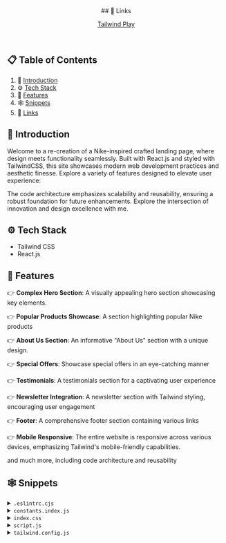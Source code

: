 <div align="center">
## <a name="links">🔗 Links</a>

[Tailwind Play](https://play.tailwindcss.com/) <br />
<!-- <a href="https://youtu.be/tS7upsfuxmo?feature=shared" target="_blank">
      <img src="https://github.com/adrianhajdin/nike_landing_page/assets/151519281/36013f49-ba13-47ad-a6c4-f9d58bfae7fc" alt="Project Banner">
    </a> --> <br />

  <!-- <div>
    <img src="https://img.shields.io/badge/-Tailwind_CSS-black?style=for-the-badge&logoColor=white&logo=tailwindcss&color=06B6D4" alt="tailwindcss" />
  </div> -->

  <!-- <h3 align="center">TailwindCSS Crash Course</h3>

   <div align="center">
     Build this project step by step with our detailed tutorial on <a href="https://www.youtube.com/@javascriptmastery/videos" target="_blank"><b>JavaScript Mastery</b></a> YouTube. Join the JSM family!
    </div> -->
</div>

## 📋 <a name="table">Table of Contents</a>

1. 🤖 [Introduction](#introduction)
2. ⚙️ [Tech Stack](#tech-stack)
3. 🔋 [Features](#features)
4. 🕸️ [Snippets](#snippets)
5. 🔗 [Links](#links)

## <a name="introduction">🤖 Introduction</a>

Welcome to a re-creation of a Nike-inspired crafted landing page, where design
meets functionality seamlessly. Built with React.js and styled with TailwindCSS,
this site showcases modern web development practices and aesthetic finesse.
Explore a variety of features designed to elevate user experience:

The code architecture emphasizes scalability and reusability, ensuring a robust
foundation for future enhancements. Explore the intersection of innovation and
design excellence with me.

## <a name="tech-stack">⚙️ Tech Stack</a>

- Tailwind CSS
- React.js

## <a name="features">🔋 Features</a>

👉 **Complex Hero Section**: A visually appealing hero section showcasing key
elements.

👉 **Popular Products Showcase**: A section highlighting popular Nike products

👉 **About Us Section**: An informative "About Us" section with a unique design.

👉 **Special Offers**: Showcase special offers in an eye-catching manner

👉 **Testimonials**: A testimonials section for a captivating user experience

👉 **Newsletter Integration**: A newsletter section with Tailwind styling,
encouraging user engagement

👉 **Footer**: A comprehensive footer section containing various links

👉 **Mobile Responsive**: The entire website is responsive across various
devices, emphasizing Tailwind's mobile-friendly capabilities.

and much more, including code architecture and reusability

## <a name="snippets">🕸️ Snippets</a>

<details>
<summary><code>.eslintrc.cjs</code></summary>

```javascript
module.exports = {
	root: true,
	env: { browser: true, es2020: true },
	extends: [
		"eslint:recommended",
		"plugin:react/recommended",
		"plugin:react/jsx-runtime",
		"plugin:react-hooks/recommended",
	],
	ignorePatterns: ["dist", ".eslintrc.cjs"],
	parserOptions: { ecmaVersion: "latest", sourceType: "module" },
	settings: { react: { version: "18.2" } },
	plugins: ["react-refresh"],
	rules: {
		"react-refresh/only-export-components": [
			"warn",
			{ allowConstantExport: true },
		],
		"react/prop-types": 0,
	},
};
```

</details>

<details>
<summary><code>constants.index.js</code></summary>

```javascript
import {
	facebook,
	instagram,
	shieldTick,
	support,
	truckFast,
	twitter,
} from "../assets/icons";
import {
	bigShoe1,
	bigShoe2,
	bigShoe3,
	customer1,
	customer2,
	shoe4,
	shoe5,
	shoe6,
	shoe7,
	thumbnailShoe1,
	thumbnailShoe2,
	thumbnailShoe3,
} from "../assets/images";

export const navLinks = [
	{ href: "#home", label: "Home" },
	{ href: "#about-us", label: "About Us" },
	{ href: "#products", label: "Products" },
	{ href: "#contact-us", label: "Contact Us" },
];

export const shoes = [
	{
		thumbnail: thumbnailShoe1,
		bigShoe: bigShoe1,
	},
	{
		thumbnail: thumbnailShoe2,
		bigShoe: bigShoe2,
	},
	{
		thumbnail: thumbnailShoe3,
		bigShoe: bigShoe3,
	},
];

export const statistics = [
	{ value: "1k+", label: "Brands" },
	{ value: "500+", label: "Shops" },
	{ value: "250k+", label: "Customers" },
];

export const products = [
	{
		imgURL: shoe4,
		name: "Nike Air Jordan-01",
		price: "$200.20",
	},
	{
		imgURL: shoe5,
		name: "Nike Air Jordan-10",
		price: "$210.20",
	},
	{
		imgURL: shoe6,
		name: "Nike Air Jordan-100",
		price: "$220.20",
	},
	{
		imgURL: shoe7,
		name: "Nike Air Jordan-001",
		price: "$230.20",
	},
];

export const services = [
	{
		imgURL: truckFast,
		label: "Free shipping",
		subtext: "Enjoy seamless shopping with our complimentary shipping service.",
	},
	{
		imgURL: shieldTick,
		label: "Secure Payment",
		subtext:
			"Experience worry-free transactions with our secure payment options.",
	},
	{
		imgURL: support,
		label: "Love to help you",
		subtext: "Our dedicated team is here to assist you every step of the way.",
	},
];

export const reviews = [
	{
		imgURL: customer1,
		customerName: "Morich Brown",
		rating: 4.5,
		feedback:
			"The attention to detail and the quality of the product exceeded my expectations. Highly recommended!",
	},
	{
		imgURL: customer2,
		customerName: "Lota Mongeskar",
		rating: 4.5,
		feedback:
			"The product not only met but exceeded my expectations. I'll definitely be a returning customer!",
	},
];

export const footerLinks = [
	{
		title: "Products",
		links: [
			{ name: "Air Force 1", link: "/" },
			{ name: "Air Max 1", link: "/" },
			{ name: "Air Jordan 1", link: "/" },
			{ name: "Air Force 2", link: "/" },
			{ name: "Nike Waffle Racer", link: "/" },
			{ name: "Nike Cortez", link: "/" },
		],
	},
	{
		title: "Help",
		links: [
			{ name: "About us", link: "/" },
			{ name: "FAQs", link: "/" },
			{ name: "How it works", link: "/" },
			{ name: "Privacy policy", link: "/" },
			{ name: "Payment policy", link: "/" },
		],
	},
	{
		title: "Get in touch",
		links: [
			{ name: "customer@nike.com", link: "mailto:customer@nike.com" },
			{ name: "+92554862354", link: "tel:+92554862354" },
		],
	},
];

export const socialMedia = [
	{ src: facebook, alt: "facebook logo" },
	{ src: twitter, alt: "twitter logo" },
	{ src: instagram, alt: "instagram logo" },
];
```

</details>

<details>
<summary><code>index.css</code></summary>

```css
@import url("https://fonts.googleapis.com/css2?family=Montserrat:wght@100;200;300;400;500;600;700;800;900&family=Palanquin:wght@100;200;300;400;500;600;700&display=swap");
@import url("https://fonts.googleapis.com/css2?family=Palanquin:wght@100;200;300;400;500;600;700&display=swap");

@tailwind base;
@tailwind components;
@tailwind utilities;

* {
	margin: 0;
	padding: 0;
	box-sizing: border-box;
	scroll-behavior: smooth;
}

@layer components {
	.max-container {
		max-width: 1440px;
		margin: 0 auto;
	}

	.input {
		@apply sm:flex-1 max-sm:w-full text-base leading-normal text-slate-gray pl-5 max-sm:p-5 outline-none sm:border-none border max-sm:border-slate-gray max-sm:rounded-full;
	}
}

@layer utilities {
	.padding {
		@apply sm:px-16 px-8 sm:py-24 py-12;
	}

	.padding-x {
		@apply sm:px-16 px-8;
	}

	.padding-y {
		@apply sm:py-24 py-12;
	}

	.padding-l {
		@apply sm:pl-16 pl-8;
	}

	.padding-r {
		@apply sm:pr-16 pr-8;
	}

	.padding-t {
		@apply sm:pt-24 pt-12;
	}

	.padding-b {
		@apply sm:pb-24 pb-12;
	}

	.info-text {
		@apply font-montserrat text-slate-gray text-lg leading-7;
	}
}
```

</details>

<details>
<summary><code>script.js</code></summary>

```javascript
// To showcase the demo of dark theme. Copy paste :)
<script type="text/javascript">
  document.addEventListener("DOMContentLoaded", () => {
    const toggleDark = document.getElementById('toggleDark')
    toggleDark.addEventListener('click', function() {
      if(document.documentElement.classList.includes('dark')) {
        document.documentElement.classList.remove('dark')
      }
      else {
        document.documentElement.classList.add('dark')
      }
      alert("click!")
    });
  });
</script>
```

</details>

<details>
<summary><code>tailwind.config.js</code></summary>

```javascript
/** @type {import('tailwindcss').Config} */
export default {
	content: ["./index.html", "./src/**/*.{js,ts,jsx,tsx}"],
	theme: {
		fontSize: {
			xs: ["12px", "16px"],
			sm: ["14px", "20px"],
			base: ["16px", "19.5px"],
			lg: ["18px", "21.94px"],
			xl: ["20px", "24.38px"],
			"2xl": ["24px", "29.26px"],
			"3xl": ["28px", "50px"],
			"4xl": ["48px", "58px"],
			"8xl": ["96px", "106px"],
		},
		extend: {
			fontFamily: {
				palanquin: ["Palanquin", "sans-serif"],
				montserrat: ["Montserrat", "sans-serif"],
			},
			colors: {
				primary: "#ECEEFF",
				"coral-red": "#FF6452",
				"slate-gray": "#6D6D6D",
				"pale-blue": "#F5F6FF",
				"white-400": "rgba(255, 255, 255, 0.80)",
			},
			boxShadow: {
				"3xl": "0 10px 40px rgba(0, 0, 0, 0.1)",
			},
			backgroundImage: {
				hero: "url('assets/images/collection-background.svg')",
				card: "url('assets/images/thumbnail-background.svg')",
			},
			screens: {
				wide: "1440px",
			},
		},
	},
	plugins: [],
};
```

</details>
